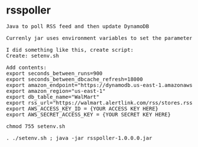# rsspoller
<pre>
Java to poll RSS feed and then update DynamoDB

Currenly jar uses environment variables to set the parameters required for the URL, database connections, etc.

I did something like this, create script:
Create: setenv.sh

Add contents:
export seconds_between_runs=900
export seconds_between_dbcache_refresh=18000
export amazon_endpoint="https://dynamodb.us-east-1.amazonaws.com"
export amazon_region="us-east-1"
export db_table_name="WalMart"
export rss_url="https://walmart.alertlink.com/rss/stores.rss"
export AWS_ACCESS_KEY_ID = {YOUR ACCESS KEY HERE}
export AWS_SECRET_ACCESS_KEY = {YOUR SECRET KEY HERE}

chmod 755 setenv.sh

. ./setenv.sh ; java -jar rsspoller-1.0.0.0.jar
</pre>
